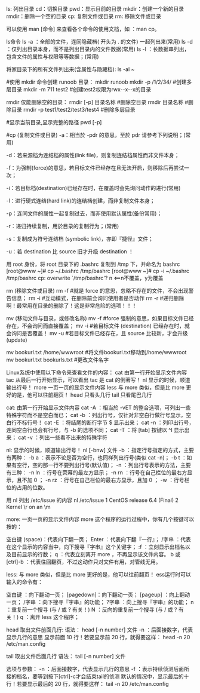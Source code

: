ls: 列出目录
cd：切换目录
pwd：显示目前的目录
mkdir：创建一个新的目录
rmdir：删除一个空的目录
cp: 复制文件或目录
rm: 移除文件或目录

可以使用 man [命令] 来查看各个命令的使用文档，如 ：man cp。

ls命令
ls -a ：全部的文件，连同隐藏档( 开头为 . 的文件) 一起列出来(常用)
ls -d ：仅列出目录本身，而不是列出目录内的文件数据(常用)
ls -l ：长数据串列出，包含文件的属性与权限等等数据；(常用)

将家目录下的所有文件列出来(含属性与隐藏档):
ls -al ~

#使用 mkdir 命令创建 runoob 目录：
mkdir runoob
mkdir -p /1/2/34/ #创建多层目录
mkdir -m 711 test2 #创建test2权限为rwx--x--x的目录

rmdir 仅能删除空的目录：
rmdir [-p] 目录名称 #删除空目录
rmdir 目录名称 #删除目录
rmdir -p test1/test2/test3/test4 #删除多层目录

#显示当前目录,显示完整的路径
pwd [-p]


#cp (复制文件或目录)
-a：相当於 -pdr 的意思，至於 pdr 请参考下列说明；(常用)

-d：若来源档为连结档的属性(link file)，则复制连结档属性而非文件本身；

-f：为强制(force)的意思，若目标文件已经存在且无法开启，则移除后再尝试一次；

-i：若目标档(destination)已经存在时，在覆盖时会先询问动作的进行(常用)

-l：进行硬式连结(hard link)的连结档创建，而非复制文件本身；

-p：连同文件的属性一起复制过去，而非使用默认属性(备份常用)；

-r：递归持续复制，用於目录的复制行为；(常用)

-s：复制成为符号连结档 (symbolic link)，亦即『捷径』文件；

-u：若 destination 比 source 旧才升级 destination ！

用 root 身份，将 root 目录下的 .bashrc 复制到 /tmp 下，并命名为 bashrc
[root@www ~]# cp ~/.bashrc /tmp/bashrc
[root@www ~]# cp -i ~/.bashrc /tmp/bashrc
cp: overwrite `/tmp/bashrc'? n  <==n不覆盖，y为覆盖

rm (移除文件或目录)
rm -f #就是 force 的意思，忽略不存在的文件，不会出现警告信息；
rm -i #互动模式，在删除前会询问使用者是否动作
rm -r #递归删除啊！最常用在目录的删除了！这是非常危险的选项！！！

mv (移动文件与目录，或修改名称)
mv -f #force 强制的意思，如果目标文件已经存在，不会询问而直接覆盖；
mv -i #若目标文件 (destination) 已经存在时，就会询问是否覆盖！
mv -u #若目标文件已经存在，且 source 比较新，才会升级 (update)

mv bookurl.txt /home/wwwroot #将文件bookurl.txt移动到/home/wwwroot
mv bookurl.txt bookurls.txt #更改文件名字


Linux系统中使用以下命令来查看文件的内容：
cat  由第一行开始显示文件内容
tac  从最后一行开始显示，可以看出 tac 是 cat 的倒著写！
nl   显示的时候，顺道输出行号！
more 一页一页的显示文件内容
less 与 more 类似，但是比 more 更好的是，他可以往前翻页！
head 只看头几行
tail 只看尾巴几行

cat: 由第一行开始显示文件内容
cat -A ：相当於 -vET 的整合选项，可列出一些特殊字符而不是空白而已；
cat -b ：列出行号，仅针对非空白行做行号显示，空白行不标行号！
cat -E ：将结尾的断行字节 $ 显示出来；
cat -n ：列印出行号，连同空白行也会有行号，与 -b 的选项不同；
cat -T ：将 [tab] 按键以 ^I 显示出来；
cat -v ：列出一些看不出来的特殊字符

nl: 显示的时候，顺道输出行号！
nl [-bnw] 文件
-b ：指定行号指定的方式，主要有两种：
-b a ：表示不论是否为空行，也同样列出行号(类似 cat -n)；
-b t ：如果有空行，空的那一行不要列出行号(默认值)；
-n ：列出行号表示的方法，主要有三种：
-n ln ：行号在荧幕的最左方显示；
-n rn ：行号在自己栏位的最右方显示，且不加 0 ；
-n rz ：行号在自己栏位的最右方显示，且加 0 ；
-w ：行号栏位的占用的位数。

用 nl 列出 /etc/issue 的内容
nl /etc/issue
1  CentOS release 6.4 (Final)
2  Kernel \r on an \m

more: 一页一页的显示文件内容
more 这个程序的运行过程中，你有几个按键可以按的：

空白键 (space)：代表向下翻一页；
Enter         ：代表向下翻『一行』；
/字串         ：代表在这个显示的内容当中，向下搜寻『字串』这个关键字；
:f            ：立刻显示出档名以及目前显示的行数；
q             ：代表立刻离开 more ，不再显示该文件内容。
b 或 [ctrl]-b ：代表往回翻页，不过这动作只对文件有用，对管线无用。

less: 与 more 类似，但是比 more 更好的是，他可以往前翻页！
ess运行时可以输入的命令有：

空白键    ：向下翻动一页；
[pagedown]：向下翻动一页；
[pageup]  ：向上翻动一页；
/字串     ：向下搜寻『字串』的功能；
?字串     ：向上搜寻『字串』的功能；
n         ：重复前一个搜寻 (与 / 或 ? 有关！)
N         ：反向的重复前一个搜寻 (与 / 或 ? 有关！)
q         ：离开 less 这个程序；

head 取出文件前面几行:
语法：
head [-n number] 文件
-n ：后面接数字，代表显示几行的意思
显示前面 10 行！若要显示前 20 行，就得要这样：
head -n 20 /etc/man.config

tail 取出文件后面几行
语法：
tail [-n number] 文件

选项与参数：
-n ：后面接数字，代表显示几行的意思
-f ：表示持续侦测后面所接的档名，要等到按下[ctrl]-c才会结束tail的侦测
默认的情况中，显示最后的十行！若要显示最后的 20 行，就得要这样：
tail -n 20 /etc/man.config
